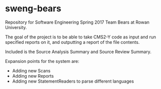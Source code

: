 # sweng-bears
Repository for Software Engineering Spring 2017 Team Bears at Rowan University.

The goal of the project is to be able to take CMS2-Y code as input and run specified reports on it, and outputting a report of the file contents.

Included is the Source Analysis Summary and Source Review Summary.

Expansion points for the system are:
- Adding new Scans
- Adding new Reports
- Adding new StatementReaders to parse different languages
